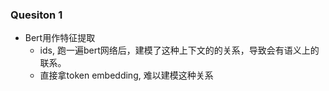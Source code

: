 ### Quesiton 1
- Bert用作特征提取 
    - ids, 跑一遍bert网络后，建模了这种上下文的的关系，导致会有语义上的联系。
    - 直接拿token embedding, 难以建模这种关系
    
